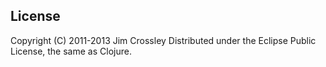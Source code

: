 ## License

Copyright (C) 2011-2013 Jim Crossley
Distributed under the Eclipse Public License, the same as Clojure.
